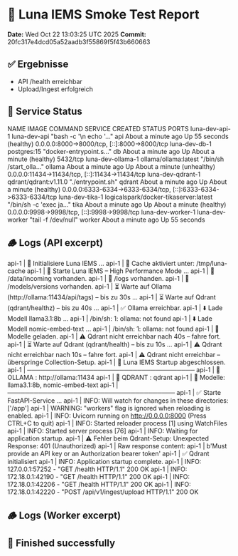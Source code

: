 # 🧪 Luna IEMS Smoke Test Report
**Date:** Wed Oct 22 13:03:25 UTC 2025
**Commit:** 20fc317e4dcd05a52aadb3f55869f5f43b660663

## ✅ Ergebnisse
- API /health erreichbar
- Upload/Ingest erfolgreich

## 🧩 Service Status
NAME                IMAGE                                   COMMAND                  SERVICE   CREATED              STATUS                          PORTS
luna-dev-api-1      luna-dev-api                            "bash -c '\n  echo '…"   api       About a minute ago   Up 55 seconds (healthy)         0.0.0.0:8000->8000/tcp, [::]:8000->8000/tcp
luna-dev-db-1       postgres:15                             "docker-entrypoint.s…"   db        About a minute ago   Up About a minute (healthy)     5432/tcp
luna-dev-ollama-1   ollama/ollama:latest                    "/bin/sh /start_olla…"   ollama    About a minute ago   Up About a minute (unhealthy)   0.0.0.0:11434->11434/tcp, [::]:11434->11434/tcp
luna-dev-qdrant-1   qdrant/qdrant:v1.11.0                   "./entrypoint.sh"        qdrant    About a minute ago   Up About a minute (healthy)     0.0.0.0:6333-6334->6333-6334/tcp, [::]:6333-6334->6333-6334/tcp
luna-dev-tika-1     logicalspark/docker-tikaserver:latest   "/bin/sh -c 'exec ja…"   tika      About a minute ago   Up About a minute (healthy)     0.0.0.0:9998->9998/tcp, [::]:9998->9998/tcp
luna-dev-worker-1   luna-dev-worker                         "tail -f /dev/null"      worker    About a minute ago   Up 55 seconds                   

## 🪵 Logs (API excerpt)
api-1  | 🚀 Initialisiere Luna IEMS ...
api-1  | 🧩 Cache aktiviert unter: /tmp/luna-cache
api-1  | 🚀 Starte Luna IEMS – High Performance Mode …
api-1  | 📁 /data/incoming vorhanden.
api-1  | 📁 /logs vorhanden.
api-1  | 📁 /models/versions vorhanden.
api-1  | ⏳ Warte auf Ollama (http://ollama:11434/api/tags) – bis zu 30s …
api-1  | ⏳ Warte auf Qdrant (qdrant/healthz) – bis zu 40s …
api-1  | ✅ Ollama erreichbar.
api-1  | ⬇️ Lade Modell llama3.1:8b …
api-1  | /bin/sh: 1: ollama: not found
api-1  | ⬇️ Lade Modell nomic-embed-text …
api-1  | /bin/sh: 1: ollama: not found
api-1  | 🧠 Modelle geladen.
api-1  | ⚠️ Qdrant nicht erreichbar nach 40s – fahre fort.
api-1  | ⏳ Warte auf Qdrant (qdrant/health) – bis zu 10s …
api-1  | ⚠️ Qdrant nicht erreichbar nach 10s – fahre fort.
api-1  | ⚠️ Qdrant nicht erreichbar – überspringe Collection-Setup.
api-1  | 🌙 Luna IEMS Startup abgeschlossen.
api-1  | ──────────────────────────────────────
api-1  | 🧠 OLLAMA : http://ollama:11434
api-1  | 📡 QDRANT : qdrant
api-1  | 🧩 Modelle: llama3.1:8b, nomic-embed-text
api-1  | ──────────────────────────────────────
api-1  | ✅ Starte FastAPI-Service ...
api-1  | INFO:     Will watch for changes in these directories: ['/app']
api-1  | WARNING:  "workers" flag is ignored when reloading is enabled.
api-1  | INFO:     Uvicorn running on http://0.0.0.0:8000 (Press CTRL+C to quit)
api-1  | INFO:     Started reloader process [1] using WatchFiles
api-1  | INFO:     Started server process [76]
api-1  | INFO:     Waiting for application startup.
api-1  | ⚠️ Fehler beim Qdrant-Setup: Unexpected Response: 401 (Unauthorized)
api-1  | Raw response content:
api-1  | b'Must provide an API key or an Authorization bearer token'
api-1  | ✅ Qdrant initialisiert
api-1  | INFO:     Application startup complete.
api-1  | INFO:     127.0.0.1:57252 - "GET /health HTTP/1.1" 200 OK
api-1  | INFO:     172.18.0.1:42190 - "GET /health HTTP/1.1" 200 OK
api-1  | INFO:     172.18.0.1:42206 - "GET /health HTTP/1.1" 200 OK
api-1  | INFO:     172.18.0.1:42220 - "POST /api/v1/ingest/upload HTTP/1.1" 200 OK

## 🪵 Logs (Worker excerpt)

## 🚀 Finished successfully
